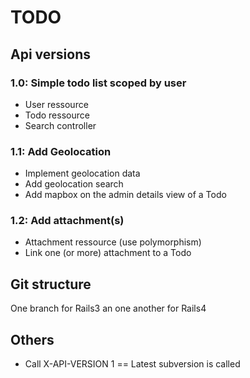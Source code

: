 # TODO

## Api versions

### 1.0: Simple todo list scoped by user

- User ressource
- Todo ressource
- Search controller

### 1.1: Add Geolocation

- Implement geolocation data
- Add geolocation search
- Add mapbox on the admin details view of a Todo

### 1.2: Add attachment(s)

- Attachment ressource (use polymorphism)
- Link one (or more) attachment to a Todo


## Git structure

One branch for Rails3 an one another for Rails4


## Others

- Call X-API-VERSION 1 == Latest subversion is called
